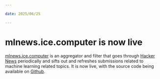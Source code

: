 ```yaml
---

date: 2025/06/25

---
```


# mlnews.ice.computer is now live

[mlnews.ice.computer](https://mlnews.ice.computer) is an aggregator and filter that goes through [Hacker News](https://news.ycombinator.com) periodically and sifts out and refreshes submissions related to machine learning related topics. It is now live, with the source code being available on [Github](https://github.com/icelain/agg).
